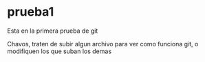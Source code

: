 # prueba1
Esta en la primera prueba de git

Chavos, traten de subir algun archivo para ver como funciona git, o modifiquen los que suban los demas
